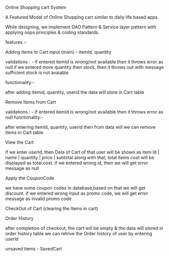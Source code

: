 Online Shopping cart System

A Featured Model of Online Shopping cart similar to daily life based apps.

While designing, we implement DAO Pattern & Service layer pattern with applying oops principles & coding standards.


features :- 

Adding items to Cart
input (main) - itemId, quantity

validations : - 
if entered itemId is wrong/not available then it throws error as null
if we entered more quantity then stock, then it throws out with message sufficient stock is not avaiable

functionality:-

after adding itemid, quantity, userid the data will store in Cart table

Remove Items from Cart 

validations : -
if entered itemId is wrong/not available then it throws error as null
functionality:-

after entering itemId, quantity, userid then from data will we can remove items in Cart table

View the Cart

if we enter userId, then Data of Cart of that user will be shown as 
item Id | name | quantity | price | subtotal 
along with that, total items cost will be displayed as total cost.
if we entered wrong id, then we will get error message as null

Apply the CouponCode

we have some coupon codes in database,based on that we will get discount.
if we entered wrong input as promo code, we will get error message as invalid promo code

CheckOut of Cart
(clearing the Items in cart)

Order History  

after completion of checkout, the cart will be empty & the data will stored in order history table 
we can retrive the Order history of user by entering userId

unsaved items - SavedCart




